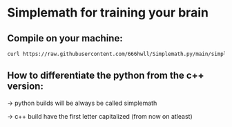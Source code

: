 # Simplemath for training your brain 

## Compile on your machine:

``` bash
curl https://raw.githubusercontent.com/666hwll/Simplemath.py/main/simplemath.py > simplemath.py && python -c "import py_compile; py_compile.compile('simplemath.py', cfile='simplemath')" && chmod +x simplemath && sudo mv simplemath /usr/local/bin/

```

## How to differentiate the python from the c++ version:
  -> python builds will be always be called simplemath
  
  -> c++ build have the first letter capitalized (from now on atleast) 
